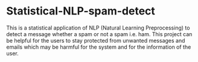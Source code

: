 # Statistical-NLP-spam-detect
This is a statistical application of NLP (Natural Learning Preprocessing) to detect a message whether a spam or not a spam i.e. ham. This project can be helpful for the users to stay protected from unwanted messages and emails which may be harmful for the system and for the information of the user.
